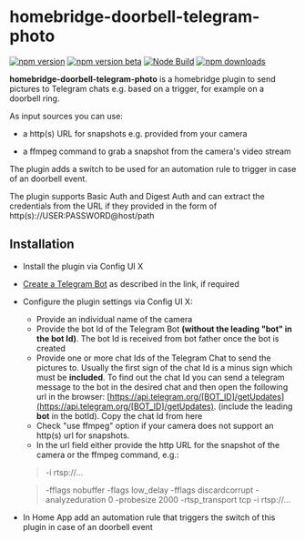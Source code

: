 # homebridge-doorbell-telegram-photo

<a href="https://www.npmjs.com/package/homebridge-doorbell-telegram-photo"><img title="npm version" src="https://badgen.net/npm/v/homebridge-doorbell-telegram-photo" ></a> 
  <a href="https://www.npmjs.com/package/homebridge-doorbell-telegram-photo/v/beta"><img title="npm version beta" src="https://badgen.net/npm/v/homebridge-doorbell-telegram-photo/beta" ></a>
<a href="https://www.npmjs.com/package/homebridge-doorbell-telegram-photo"><img title="Node Build" src="https://github.com/california444/homebridge-doorbell-telegram-photo/actions/workflows/nodejs.yml/badge.svg"></a>
<a href="https://www.npmjs.com/package/homebridge-doorbell-telegram-photo"><img title="npm downloads" src="https://badgen.net/npm/dt/homebridge-doorbell-telegram-photo"></a>

**homebridge-doorbell-telegram-photo** is a homebridge plugin to send pictures to Telegram chats e.g. based on a trigger, for example on a doorbell ring.

As input sources you can use:

- a http(s) URL for snapshots e.g. provided from your camera

- a ffmpeg command to grab a snapshot from the camera's video stream

The plugin adds a switch to be used for an automation rule to trigger in case of an doorbell event.

The plugin supports Basic Auth and Digest Auth and can extract the credentials from the URL if they provided in the form of http(s)://USER:PASSWORD@host/path


## Installation

- Install the plugin via Config UI X
- [Create a Telegram Bot](https://core.telegram.org/bots#3-how-do-i-create-a-bot) as described in the link, if required
- Configure the plugin settings via Config UI X:
  - Provide an individual name of the camera
  - Provide the bot Id of the Telegram Bot **(without the leading "bot" in the bot Id)**. The bot Id is received from bot father once the bot is created
  - Provide one or more chat Ids of the Telegram Chat to send the pictures to. Usually the first sign of the chat Id is a minus sign which must be **included**. To find out the chat Id you can send a telegram message to the bot in the desired chat and then open the following url in the browser: [https://api.telegram.org/[BOT_ID]/getUpdates](https://api.telegram.org/[BOT_ID]/getUpdates). (include the leading **bot** in the botId). Copy the chat Id from here
  - Check "use ffmpeg" option if your camera does not support an http(s) url for snapshots.
  - In the url field either provide the http URL for the snapshot of the camera or the ffmpeg command, e.g.:
  > -i rtsp://...

  > -fflags nobuffer -flags low_delay -fflags discardcorrupt -analyzeduration 0 -probesize 2000 -rtsp_transport tcp -i rtsp://...
- In Home App add an automation rule that triggers the switch of this plugin in case of an doorbell event
